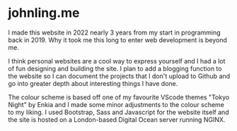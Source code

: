 # johnling.me 

I made this website in 2022 nearly 3 years from my start in programming back in 2019. Why it took me this long to enter web development is beyond me. 

I think personal websites are a cool way to express yourself and I had a lot of fun designing and building the site. I plan to add a blogging function to the website so I can document the projects that I don't upload to Github and go into greater depth about interesting things I have done. 

The colour scheme is based off one of my favourite VScode themes "Tokyo Night" by Enkia and I made some minor adjustments to the colour scheme to my liking.
I used Bootstrap, Sass and Javascript for the website itself and the site is hosted on a London-based Digital Ocean server running NGINX.
